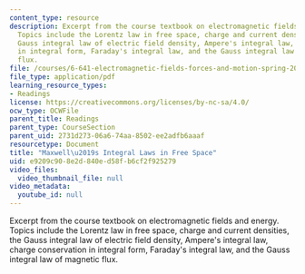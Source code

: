 ```yaml
---
content_type: resource
description: Excerpt from the course textbook on electromagnetic fields and energy.
  Topics include the Lorentz law in free space, charge and current densities, the
  Gauss integral law of electric field density, Ampere's integral law, charge conservation
  in integral form, Faraday's integral law, and the Gauss integral law of magnetic
  flux.
file: /courses/6-641-electromagnetic-fields-forces-and-motion-spring-2005/e9209c908e2d840ed58fb6cf2f925279_01.pdf
file_type: application/pdf
learning_resource_types:
- Readings
license: https://creativecommons.org/licenses/by-nc-sa/4.0/
ocw_type: OCWFile
parent_title: Readings
parent_type: CourseSection
parent_uid: 2731d273-06a6-74aa-8502-ee2adfb6aaaf
resourcetype: Document
title: "Maxwell\u2019s Integral Laws in Free Space"
uid: e9209c90-8e2d-840e-d58f-b6cf2f925279
video_files:
  video_thumbnail_file: null
video_metadata:
  youtube_id: null
---
```

Excerpt from the course textbook on electromagnetic fields and energy. Topics include the Lorentz law in free space, charge and current densities, the Gauss integral law of electric field density, Ampere's integral law, charge conservation in integral form, Faraday's integral law, and the Gauss integral law of magnetic flux.